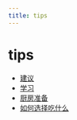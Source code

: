 ```yaml
---
title: tips
---
```


# tips
- [建议](./advanced/)
- [学习](./learn/)
- [厨房准备](厨房准备.md)
- [如何选择吃什么](如何选择现在吃什么.md)
